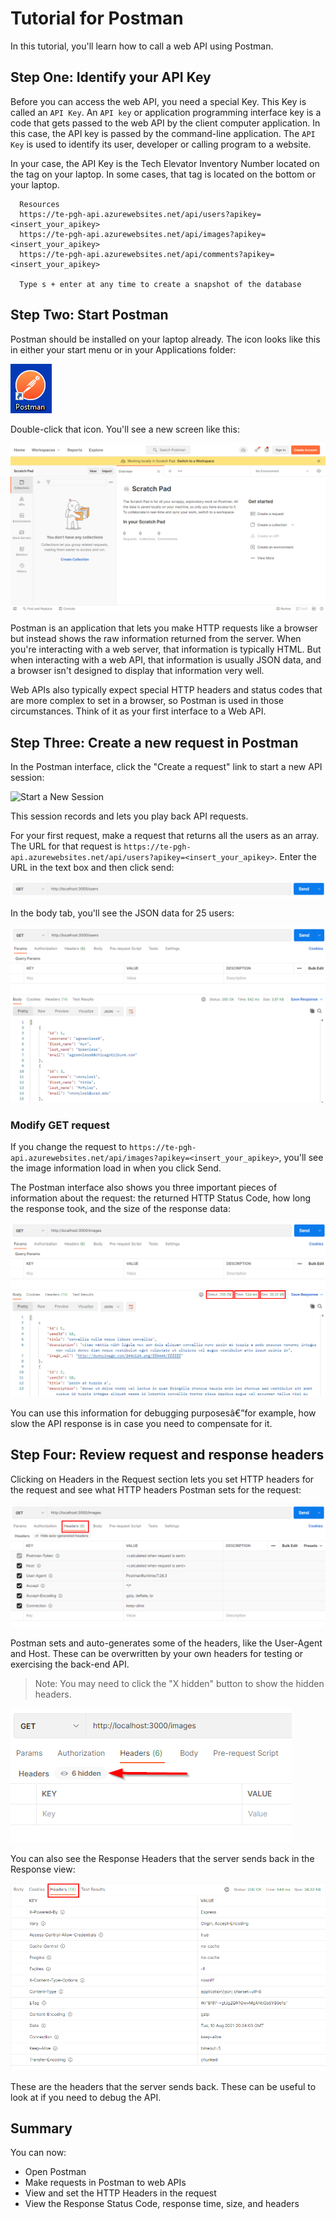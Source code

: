 # Tutorial for Postman

In this tutorial, you'll learn how to call a web API using Postman.

## Step One: Identify your API Key

Before you can access the web API, you need a special Key. This Key is called an `API Key`. An `API key` or application programming interface key is a code that gets passed to the web API by the client computer application. In this case, the API key is passed by the command-line application. The `API Key` is used to identify its user, developer or calling program to a website.

In your case, the API Key is the Tech Elevator Inventory Number located on the tag on your laptop. In some cases, that tag is located on the bottom or your laptop.

```
  Resources
  https://te-pgh-api.azurewebsites.net/api/users?apikey=<insert_your_apikey>
  https://te-pgh-api.azurewebsites.net/api/images?apikey=<insert_your_apikey>
  https://te-pgh-api.azurewebsites.net/api/comments?apikey=<insert_your_apikey>

  Type s + enter at any time to create a snapshot of the database
```
## Step Two: Start Postman

Postman should be installed on your laptop already. The icon looks like this in either your start menu or in your Applications folder:

![Postman icon](./etc/postman-icon.png)

Double-click that icon. You'll see a new screen like this:

![Postman Start Screen](./etc/postman-start-screen.png)

Postman is an application that lets you make HTTP requests like a browser but instead shows the raw information returned from the server. When you're interacting with a web server, that information is typically HTML. But when interacting with a web API, that information is usually JSON data, and a browser isn't designed to display that information very well.

Web APIs also typically expect special HTTP headers and status codes that are more complex to set in a browser, so Postman is used in those circumstances. Think of it as your first interface to a Web API.

## Step Three: Create a new request in Postman

In the Postman interface, click the "Create a request" link to start a new API session:

![Start a New Session](./etc/postman-new-button.png)

This session records and lets you play back API requests.

For your first request, make a request that returns all the users as an array. The URL for that request is `https://te-pgh-api.azurewebsites.net/api/users?apikey=<insert_your_apikey>`. Enter the URL in the text box and then click send:

![URL entry and send the GET request](./etc/get-request-and-send.png)

In the body tab, you'll see the JSON data for 25 users:

![Users request](./etc/get-request-users.png)

### Modify GET request

If you change the request to `https://te-pgh-api.azurewebsites.net/api/images?apikey=<insert_your_apikey>`, you'll see the image information load in when you click Send.

The Postman interface also shows you three important pieces of information about the request: the returned HTTP Status Code, how long the response took, and the size of the response data:

![Images request with status code, duration, and size circled](./etc/images-request-with-details.png)

You can use this information for debugging purposesâ€”for example, how slow the API response is in case you need to compensate for it.

## Step Four: Review request and response headers

Clicking on Headers in the Request section lets you set HTTP headers for the request and see what HTTP headers Postman sets for the request:

![HTTP Header information in Postman](./etc/headers-in-postman.png)

Postman sets and auto-generates some of the headers, like the User-Agent and Host. These can be overwritten by your own headers for testing or exercising the back-end API.

>Note: You may need to click the "X hidden" button to show the hidden headers.

![Postman Hidden Headers](./etc/hidden-headers-in-postman.png)

You can also see the Response Headers that the server sends back in the Response view:

![Response Headers in Postman](./etc/response-headers-in-postman.png)

These are the headers that the server sends back. These can be useful to look at if you need to debug the API.

## Summary

You can now:

- Open Postman
- Make requests in Postman to web APIs
- View and set the HTTP Headers in the request
- View the Response Status Code, response time, size, and headers